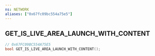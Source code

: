 ```yaml
---
ns: NETWORK
aliases: ["0x67fc09bc554a75e5"]
---
```

## GET_IS_LIVE_AREA_LAUNCH_WITH_CONTENT

```c
// 0x67FC09BC554A75E5
bool GET_IS_LIVE_AREA_LAUNCH_WITH_CONTENT();
```

